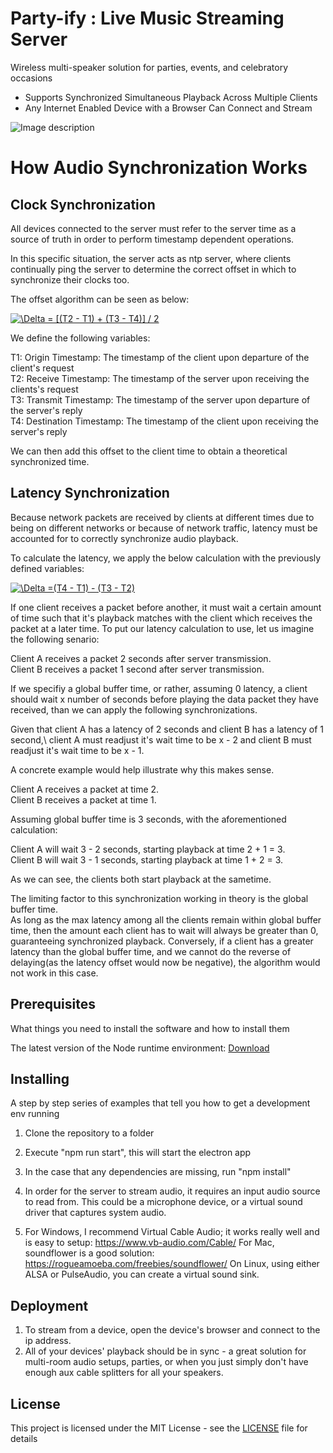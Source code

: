# Party-ify : Live Music Streaming Server
Wireless multi-speaker solution for parties, events, and celebratory occasions

- Supports Synchronized Simultaneous Playback Across Multiple Clients
- Any Internet Enabled Device with a Browser Can Connect and Stream

![Image description](https://i.ibb.co/WDWcr8t/Screen-Shot-2019-08-08-at-2-42-35-AM.png)

# How Audio Synchronization Works

## Clock Synchronization

All devices connected to the server must refer to the server time as a source of truth in order to perform timestamp dependent operations. 

In this specific situation, the server acts as ntp server, where clients continually ping the server to determine the correct offset in which to synchronize their clocks too.

The offset algorithm can be seen as below:

<a href="https://www.codecogs.com/eqnedit.php?latex=\Delta&space;=&space;[(T2&space;-&space;T1)&space;&plus;&space;(T3&space;-&space;T4)]&space;/&space;2" target="_blank"><img src="https://latex.codecogs.com/gif.latex?\Delta&space;=&space;[(T2&space;-&space;T1)&space;&plus;&space;(T3&space;-&space;T4)]&space;/&space;2" title="\Delta = [(T2 - T1) + (T3 - T4)] / 2" /></a>

We define the following variables:

T1: Origin Timestamp: The timestamp of the client upon departure of the client's request\
T2: Receive Timestamp: The timestamp of the server upon receiving the clients's request\
T3: Transmit Timestamp: The timestamp of the server upon departure of the server's reply\
T4: Destination Timestamp: The timestamp of the client upon receiving the server's reply

We can then add this offset to the client time to obtain a theoretical synchronized time.

## Latency Synchronization

Because network packets are received by clients at different times due to being on different networks or because of network traffic, latency must be accounted for to correctly synchronize audio playback.

To calculate the latency, we apply the below calculation with the previously defined variables:


<a href="https://www.codecogs.com/eqnedit.php?latex=\Delta&space;=(T4&space;-&space;T1)&space;-&space;(T3&space;-&space;T2)" target="_blank"><img src="https://latex.codecogs.com/gif.latex?\Delta&space;=(T4&space;-&space;T1)&space;-&space;(T3&space;-&space;T2)" title="\Delta =(T4 - T1) - (T3 - T2)" /></a>


If one client receives a packet before another, it must wait a certain amount of time such that it's playback matches with the client which receives the packet at a later time. To put our latency calculation to use, let us imagine the following senario:


Client A receives a packet 2 seconds after server transmission.\
Client B receives a packet 1 second after server transmission.


If we specifiy a global buffer time, or rather, assuming 0 latency, a client should wait x number of seconds before playing the data packet they have received, than we can apply the following synchronizations.

Given that client A has a latency of 2 seconds and client B has a latency of 1 second,\ 
client A must readjust it's wait time to be x - 2 and client B must readjust it's wait time to be x - 1.

A concrete example would help illustrate why this makes sense.

Client A receives a packet at time 2.\
Client B receives a packet at time 1.

Assuming global buffer time is 3 seconds, with the aforementioned calculation:

Client A will wait 3 - 2 seconds, starting playback at time 2 + 1 = 3.\
Client B will wait 3 - 1 seconds, starting playback at time 1 + 2 = 3.

As we can see, the clients both start playback at the sametime.

The limiting factor to this synchronization working in theory is the global buffer time.\
As long as the max latency among all the clients remain within global buffer time, then
the amount each client has to wait will always be greater than 0, guaranteeing synchronized playback.
Conversely, if a client has a greater latency than the global buffer time, and we cannot do the reverse of delaying(as the latency offset would now be negative), the algorithm would not work in this case.


## Prerequisites

What things you need to install the software and how to install them

The latest version of the Node runtime environment: [Download](https://nodejs.org/en/download/) 


## Installing

A step by step series of examples that tell you how to get a development env running

1. Clone the repository to a folder
2. Execute "npm run start", this will start the electron app
3. In the case that any dependencies are missing, run "npm install"

4. In order for the server to stream audio, it requires an input audio source to read from. This could be a microphone device, or a virtual sound driver that captures system audio.
5. For Windows, I recommend Virtual Cable Audio; it works really well and is easy to setup: https://www.vb-audio.com/Cable/
For Mac, soundflower is a good solution: https://rogueamoeba.com/freebies/soundflower/
On Linux, using either ALSA or PulseAudio, you can create a virtual sound sink.



## Deployment

1. To stream from a device, open the device's browser and connect to the ip address.
2. All of your devices' playback should be in sync - a great solution for multi-room audio setups, parties, or when you just simply don't have enough aux cable splitters for all your speakers.

## License

This project is licensed under the MIT License - see the [LICENSE](LICENSE) file for details

